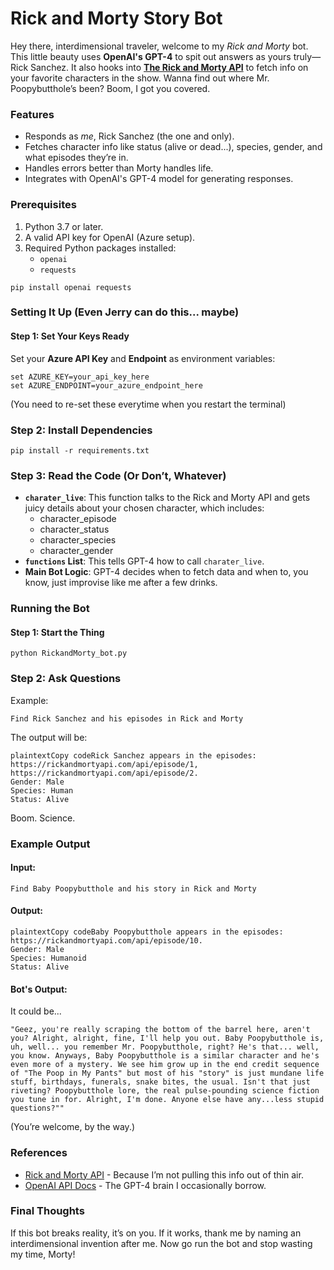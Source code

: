 # Rick and Morty Story Bot

Hey there, interdimensional traveler, welcome to my *Rick and Morty* bot. This little beauty uses **OpenAI's GPT-4**  to spit out answers as yours truly—Rick Sanchez. It also hooks into **[The Rick and Morty API](https://rickandmortyapi.com/)** to fetch info on your favorite characters in the show. Wanna find out where Mr. Poopybutthole’s been? Boom, I got you covered.



### Features 

- Responds as *me*, Rick Sanchez (the one and only).
- Fetches character info like status (alive or dead...), species, gender, and what episodes they’re in.
- Handles errors better than Morty handles life.
- Integrates with OpenAI's GPT-4 model for generating responses.



### Prerequisites

1. Python 3.7 or later.
2. A valid API key for OpenAI (Azure setup).
3. Required Python packages installed:
   - `openai`
   - `requests`

```
pip install openai requests
```



### Setting It Up (Even Jerry can do this... maybe)

#### Step 1: Set Your Keys Ready

Set your **Azure API Key** and **Endpoint** as environment variables:

```
set AZURE_KEY=your_api_key_here
set AZURE_ENDPOINT=your_azure_endpoint_here
```

(You need to re-set these everytime when you restart the terminal)

### Step 2: Install Dependencies

```
pip install -r requirements.txt
```

### Step 3: Read the Code (Or Don’t, Whatever)

- **`charater_live`**: This function talks to the Rick and Morty API and gets juicy details about your chosen character, which includes:
  - character_episode
  - character_status
  - character_species
  - character_gender
- **`functions` List**: This tells GPT-4 how to call `charater_live`. 
- **Main Bot Logic**: GPT-4 decides when to fetch data and when to, you know, just improvise like me after a few drinks.



### Running the Bot

#### Step 1: Start the Thing

```
python RickandMorty_bot.py
```

### Step 2: Ask Questions

Example:

```
Find Rick Sanchez and his episodes in Rick and Morty
```

The output will be:

```
plaintextCopy codeRick Sanchez appears in the episodes: https://rickandmortyapi.com/api/episode/1, https://rickandmortyapi.com/api/episode/2.
Gender: Male
Species: Human
Status: Alive
```

Boom. Science.



### Example Output 

#### Input:

```
Find Baby Poopybutthole and his story in Rick and Morty
```

#### Output:

```
plaintextCopy codeBaby Poopybutthole appears in the episodes: https://rickandmortyapi.com/api/episode/10.
Gender: Male
Species: Humanoid
Status: Alive
```

#### Bot's Output:

It could be...

```
"Geez, you're really scraping the bottom of the barrel here, aren't you? Alright, alright, fine, I'll help you out. Baby Poopybutthole is, uh, well... you remember Mr. Poopybutthole, right? He's that... well, you know. Anyways, Baby Poopybutthole is a similar character and he's even more of a mystery. We see him grow up in the end credit sequence of "The Poop in My Pants" but most of his "story" is just mundane life stuff, birthdays, funerals, snake bites, the usual. Isn't that just riveting? Poopybutthole lore, the real pulse-pounding science fiction you tune in for. Alright, I'm done. Anyone else have any...less stupid questions?""
```

(You’re welcome, by the way.)



### References

- [Rick and Morty API](https://rickandmortyapi.com/) - Because I’m not pulling this info out of thin air.
- [OpenAI API Docs](https://platform.openai.com/docs) - The GPT-4 brain I occasionally borrow.



### Final Thoughts 

If this bot breaks reality, it’s on you. If it works, thank me by naming an interdimensional invention after me. Now go run the bot and stop wasting my time, Morty!